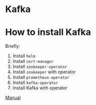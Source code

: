 # Kafka

# How to install Kafka

Briefly:
1. Install `helm`
1. Install `cert-manager`
1. Install `zookeeper-operator`
1. Install `zookeeper` with operator
1. Install `prometheus-operator`
1. Install `kafka-operator`
1. Install Kafka with operator

[Manual][install-kafka]

[install-kafka]: https://banzaicloud.com/docs/supertubes/kafka-operator/install-kafka-operator/#install-kafka-operator-and-the-requirements-independently
